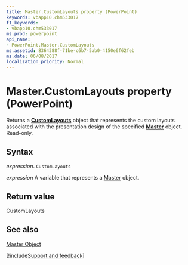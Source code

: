 ```yaml
---
title: Master.CustomLayouts property (PowerPoint)
keywords: vbapp10.chm533017
f1_keywords:
- vbapp10.chm533017
ms.prod: powerpoint
api_name:
- PowerPoint.Master.CustomLayouts
ms.assetid: 8364388f-71be-c6b7-5ab0-4150e6f62feb
ms.date: 06/08/2017
localization_priority: Normal
---
```



# Master.CustomLayouts property (PowerPoint)

Returns a **[CustomLayouts](PowerPoint.CustomLayouts.md)** object that represents the custom layouts associated with the presentation design of the specified **[Master](PowerPoint.Master.md)** object. Read-only.


## Syntax

_expression_. `CustomLayouts`

_expression_ A variable that represents a [Master](PowerPoint.Master.md) object.


## Return value

CustomLayouts


## See also


[Master Object](PowerPoint.Master.md)

[!include[Support and feedback](~/includes/feedback-boilerplate.md)]